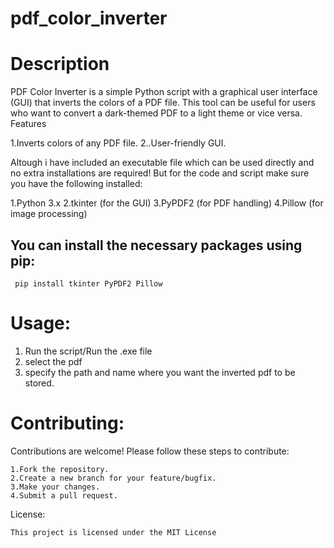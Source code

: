 # pdf_color_inverter

# Description

PDF Color Inverter is a simple Python script with a graphical user interface (GUI) that inverts the colors of a PDF file. This tool can be useful for users who want to convert a dark-themed PDF to a light theme or vice versa.
Features

 1.Inverts colors of any PDF file.
 2..User-friendly GUI.
    
Altough i have included an executable file which can be used directly and no extra installations are required! But for the code and script make sure you have the following installed:

 1.Python 3.x
 2.tkinter (for the GUI)
 3.PyPDF2 (for PDF handling)
 4.Pillow (for image processing)

 ## You can install the necessary packages using pip:
   ```
    pip install tkinter PyPDF2 Pillow
   ```
  # Usage:
  
 1. Run the script/Run the .exe file
 2. select the pdf
 3. specify the path and name where you want the inverted pdf to be stored.
  
  # Contributing:

  Contributions are welcome! Please follow these steps to contribute:

    1.Fork the repository.
    2.Create a new branch for your feature/bugfix.
    3.Make your changes.
    4.Submit a pull request.
    
  License:

    This project is licensed under the MIT License






    
